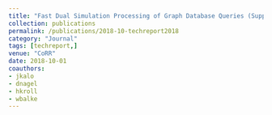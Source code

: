 ```yaml
---
title: "Fast Dual Simulation Processing of Graph Database Queries (Supplement)"
collection: publications
permalink: /publications/2018-10-techreport2018
category: "Journal"
tags: [techreport,]
venue: "CoRR"
date: 2018-10-01
coauthors:
- jkalo
- dnagel
- hkroll
- wbalke
---
```

